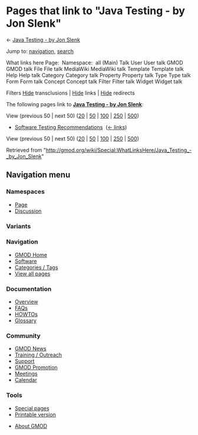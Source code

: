 <div id="mw-page-base" class="noprint">

</div>

<div id="mw-head-base" class="noprint">

</div>

<div id="content" class="mw-body" role="main">

<span id="top"></span>

<div id="mw-js-message" style="display:none;">

</div>



# <span dir="auto">Pages that link to "Java Testing - by Jon Slenk"</span>

<div id="bodyContent">

<div id="contentSub">

← [Java Testing - by Jon
Slenk](/wiki/Java_Testing_-_by_Jon_Slenk "Java Testing - by Jon Slenk")

</div>

<div id="jump-to-nav" class="mw-jump">

Jump to: [navigation](#mw-navigation), [search](#p-search)

</div>

<div id="mw-content-text">

What links here Page:  Namespace:  all (Main) Talk User User talk GMOD
GMOD talk File File talk MediaWiki MediaWiki talk Template Template talk
Help Help talk Category Category talk Property Property talk Type Type
talk Form Form talk Concept Concept talk Filter Filter talk Widget
Widget talk

Filters
[Hide](/mediawiki/index.php?title=Special:WhatLinksHere/Java_Testing_-_by_Jon_Slenk&hidetrans=1 "Special:WhatLinksHere/Java Testing - by Jon Slenk")
transclusions \|
[Hide](/mediawiki/index.php?title=Special:WhatLinksHere/Java_Testing_-_by_Jon_Slenk&hidelinks=1 "Special:WhatLinksHere/Java Testing - by Jon Slenk")
links \|
[Hide](/mediawiki/index.php?title=Special:WhatLinksHere/Java_Testing_-_by_Jon_Slenk&hideredirs=1 "Special:WhatLinksHere/Java Testing - by Jon Slenk")
redirects

The following pages link to **[Java Testing - by Jon
Slenk](/wiki/Java_Testing_-_by_Jon_Slenk "Java Testing - by Jon Slenk")**:

View (previous 50 \| next 50)
([20](/mediawiki/index.php?title=Special:WhatLinksHere/Java_Testing_-_by_Jon_Slenk&limit=20 "Special:WhatLinksHere/Java Testing - by Jon Slenk")
\|
[50](/mediawiki/index.php?title=Special:WhatLinksHere/Java_Testing_-_by_Jon_Slenk&limit=50 "Special:WhatLinksHere/Java Testing - by Jon Slenk")
\|
[100](/mediawiki/index.php?title=Special:WhatLinksHere/Java_Testing_-_by_Jon_Slenk&limit=100 "Special:WhatLinksHere/Java Testing - by Jon Slenk")
\|
[250](/mediawiki/index.php?title=Special:WhatLinksHere/Java_Testing_-_by_Jon_Slenk&limit=250 "Special:WhatLinksHere/Java Testing - by Jon Slenk")
\|
[500](/mediawiki/index.php?title=Special:WhatLinksHere/Java_Testing_-_by_Jon_Slenk&limit=500 "Special:WhatLinksHere/Java Testing - by Jon Slenk"))

- [Software Testing
  Recommendations](/wiki/Software_Testing_Recommendations "Software Testing Recommendations")
  ‎ <span class="mw-whatlinkshere-tools">([←
  links](/mediawiki/index.php?title=Special:WhatLinksHere&target=Software+Testing+Recommendations "Special:WhatLinksHere"))</span>

View (previous 50 \| next 50)
([20](/mediawiki/index.php?title=Special:WhatLinksHere/Java_Testing_-_by_Jon_Slenk&limit=20 "Special:WhatLinksHere/Java Testing - by Jon Slenk")
\|
[50](/mediawiki/index.php?title=Special:WhatLinksHere/Java_Testing_-_by_Jon_Slenk&limit=50 "Special:WhatLinksHere/Java Testing - by Jon Slenk")
\|
[100](/mediawiki/index.php?title=Special:WhatLinksHere/Java_Testing_-_by_Jon_Slenk&limit=100 "Special:WhatLinksHere/Java Testing - by Jon Slenk")
\|
[250](/mediawiki/index.php?title=Special:WhatLinksHere/Java_Testing_-_by_Jon_Slenk&limit=250 "Special:WhatLinksHere/Java Testing - by Jon Slenk")
\|
[500](/mediawiki/index.php?title=Special:WhatLinksHere/Java_Testing_-_by_Jon_Slenk&limit=500 "Special:WhatLinksHere/Java Testing - by Jon Slenk"))

</div>

<div class="printfooter">

Retrieved from
"<http://gmod.org/wiki/Special:WhatLinksHere/Java_Testing_-_by_Jon_Slenk>"

</div>

<div id="catlinks" class="catlinks catlinks-allhidden">

</div>

<div class="visualClear">

</div>

</div>

</div>

<div id="mw-navigation">

## Navigation menu

<div id="mw-head">



<div id="left-navigation">

<div id="p-namespaces" class="vectorTabs" role="navigation"
aria-labelledby="p-namespaces-label">

### Namespaces

- <span id="ca-nstab-main"><a href="/wiki/Java_Testing_-_by_Jon_Slenk" accesskey="c"
  title="View the content page [c]">Page</a></span>
- <span id="ca-talk"><a
  href="/mediawiki/index.php?title=Talk:Java_Testing_-_by_Jon_Slenk&amp;action=edit&amp;redlink=1"
  accesskey="t"
  title="Discussion about the content page [t]">Discussion</a></span>

</div>

<div id="p-variants" class="vectorMenu emptyPortlet" role="navigation"
aria-labelledby="p-variants-label">

### 

### Variants[](#)

<div class="menu">

</div>

</div>

</div>

<div id="right-navigation">





</div>



</div>

</div>

</div>

<div id="mw-panel">

<div id="p-logo" role="banner">

<a href="/wiki/Main_Page"
style="background-image: url(http://gmod.org/images/GMOD-cogs.png);"
title="Visit the main page"></a>

</div>

<div id="p-Navigation" class="portal" role="navigation"
aria-labelledby="p-Navigation-label">

### Navigation

<div class="body">

- <span id="n-GMOD-Home">[GMOD Home](/wiki/Main_Page)</span>
- <span id="n-Software">[Software](/wiki/GMOD_Components)</span>
- <span id="n-Categories-.2F-Tags">[Categories /
  Tags](/wiki/Categories)</span>
- <span id="n-View-all-pages">[View all
  pages](/wiki/Special:AllPages)</span>

</div>

</div>

<div id="p-Documentation" class="portal" role="navigation"
aria-labelledby="p-Documentation-label">

### Documentation

<div class="body">

- <span id="n-Overview">[Overview](/wiki/Overview)</span>
- <span id="n-FAQs">[FAQs](/wiki/Category:FAQ)</span>
- <span id="n-HOWTOs">[HOWTOs](/wiki/Category:HOWTO)</span>
- <span id="n-Glossary">[Glossary](/wiki/Glossary)</span>

</div>

</div>

<div id="p-Community" class="portal" role="navigation"
aria-labelledby="p-Community-label">

### Community

<div class="body">

- <span id="n-GMOD-News">[GMOD News](/wiki/GMOD_News)</span>
- <span id="n-Training-.2F-Outreach">[Training /
  Outreach](/wiki/Training_and_Outreach)</span>
- <span id="n-Support">[Support](/wiki/Support)</span>
- <span id="n-GMOD-Promotion">[GMOD
  Promotion](/wiki/GMOD_Promotion)</span>
- <span id="n-Meetings">[Meetings](/wiki/Meetings)</span>
- <span id="n-Calendar">[Calendar](/wiki/Calendar)</span>

</div>

</div>

<div id="p-tb" class="portal" role="navigation"
aria-labelledby="p-tb-label">

### Tools

<div class="body">

- <span id="t-specialpages"><a href="/wiki/Special:SpecialPages" accesskey="q"
  title="A list of all special pages [q]">Special pages</a></span>
- <span id="t-print"><a
  href="/mediawiki/index.php?title=Special:WhatLinksHere/Java_Testing_-_by_Jon_Slenk&amp;printable=yes"
  rel="alternate" accesskey="p"
  title="Printable version of this page [p]">Printable version</a></span>

</div>

</div>

</div>

</div>

<div id="footer" role="contentinfo">

- <span id="footer-places-about">[About
  GMOD](/wiki/GMOD:About "GMOD:About")</span>

<!-- -->






</div>
